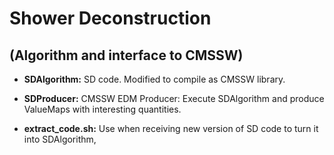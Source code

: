 # Shower Deconstruction 
(Algorithm and interface to CMSSW)
---

* **SDAlgorithm:** SD code. Modified to compile as CMSSW library.

* **SDProducer:** CMSSW EDM Producer: Execute SDAlgorithm and produce ValueMaps with interesting quantities.

* **extract_code.sh:** Use when receiving new version of SD code to turn it into SDAlgorithm,
